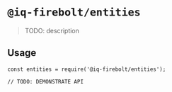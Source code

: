# `@iq-firebolt/entities`

> TODO: description

## Usage

```
const entities = require('@iq-firebolt/entities');

// TODO: DEMONSTRATE API
```
